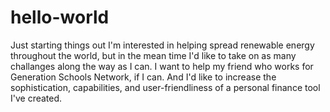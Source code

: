 # hello-world
Just starting things out
I'm interested in helping spread renewable energy throughout the world, but in the mean time I'd like to take on as many challanges along the way as I can. I want to help my friend who works for Generation Schools Network, if I can. And I'd like to increase the sophistication, capabilities, and user-friendliness of a personal finance tool I've created.
